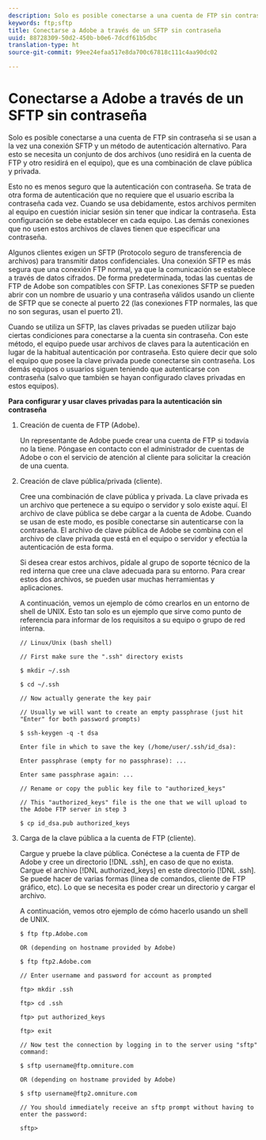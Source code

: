 ```yaml
---
description: Solo es posible conectarse a una cuenta de FTP sin contraseña si se usan a la vez una conexión SFTP y un método de autenticación alternativo. Para esto se necesita un conjunto de dos archivos (uno residirá en la cuenta de FTP y otro residirá en el equipo), que es una combinación de clave pública y privada.
keywords: ftp;sftp
title: Conectarse a Adobe a través de un SFTP sin contraseña
uuid: 88728309-50d2-450b-b0e6-7dcdf61b5dbc
translation-type: ht
source-git-commit: 99ee24efaa517e8da700c67818c111c4aa90dc02

---
```



# Conectarse a Adobe a través de un SFTP sin contraseña

Solo es posible conectarse a una cuenta de FTP sin contraseña si se usan a la vez una conexión SFTP y un método de autenticación alternativo. Para esto se necesita un conjunto de dos archivos (uno residirá en la cuenta de FTP y otro residirá en el equipo), que es una combinación de clave pública y privada.

Esto no es menos seguro que la autenticación con contraseña. Se trata de otra forma de autenticación que no requiere que el usuario escriba la contraseña cada vez. Cuando se usa debidamente, estos archivos permiten al equipo en cuestión iniciar sesión sin tener que indicar la contraseña. Esta configuración se debe establecer en cada equipo. Las demás conexiones que no usen estos archivos de claves tienen que especificar una contraseña.

Algunos clientes exigen un SFTP (Protocolo seguro de transferencia de archivos) para transmitir datos confidenciales. Una conexión SFTP es más segura que una conexión FTP normal, ya que la comunicación se establece a través de datos cifrados. De forma predeterminada, todas las cuentas de FTP de Adobe son compatibles con SFTP. Las conexiones SFTP se pueden abrir con un nombre de usuario y una contraseña válidos usando un cliente de SFTP que se conecte al puerto 22 (las conexiones FTP normales, las que no son seguras, usan el puerto 21).

Cuando se utiliza un SFTP, las claves privadas se pueden utilizar bajo ciertas condiciones para conectarse a la cuenta sin contraseña. Con este método, el equipo puede usar archivos de claves para la autenticación en lugar de la habitual autenticación por contraseña. Esto quiere decir que solo el equipo que posee la clave privada puede conectarse sin contraseña. Los demás equipos o usuarios siguen teniendo que autenticarse con contraseña (salvo que también se hayan configurado claves privadas en estos equipos).

**Para configurar y usar claves privadas para la autenticación sin contraseña**

1. Creación de cuenta de FTP (Adobe).

   Un representante de Adobe puede crear una cuenta de FTP si todavía no la tiene. Póngase en contacto con el administrador de cuentas de Adobe o con el servicio de atención al cliente para solicitar la creación de una cuenta.
1. Creación de clave pública/privada (cliente).

   Cree una combinación de clave pública y privada. La clave privada es un archivo que pertenece a su equipo o servidor y solo existe aquí. El archivo de clave pública se debe cargar a la cuenta de Adobe. Cuando se usan de este modo, es posible conectarse sin autenticarse con la contraseña. El archivo de clave pública de Adobe se combina con el archivo de clave privada que está en el equipo o servidor y efectúa la autenticación de esta forma.

   Si desea crear estos archivos, pídale al grupo de soporte técnico de la red interna que cree una clave adecuada para su entorno. Para crear estos dos archivos, se pueden usar muchas herramientas y aplicaciones.

   A continuación, vemos un ejemplo de cómo crearlos en un entorno de shell de UNIX. Esto tan solo es un ejemplo que sirve como punto de referencia para informar de los requisitos a su equipo o grupo de red interna.

   ```
   // Linux/Unix (bash shell)
   
   // First make sure the ".ssh" directory exists
   
   $ mkdir ~/.ssh
   
   $ cd ~/.ssh
   
   // Now actually generate the key pair
   
   // Usually we will want to create an empty passphrase (just hit "Enter" for both password prompts)
   
   $ ssh-keygen -q -t dsa
   
   Enter file in which to save the key (/home/user/.ssh/id_dsa):
   
   Enter passphrase (empty for no passphrase): ...
   
   Enter same passphrase again: ...
   
   // Rename or copy the public key file to "authorized_keys"
   
   // This "authorized_keys" file is the one that we will upload to the Adobe FTP server in step 3
   
   $ cp id_dsa.pub authorized_keys 
   ```

1. Carga de la clave pública a la cuenta de FTP (cliente).

   Cargue y pruebe la clave pública. Conéctese a la cuenta de FTP de Adobe y cree un directorio [!DNL .ssh], en caso de que no exista. Cargue el archivo [!DNL authorized_keys] en este directorio [!DNL .ssh]. Se puede hacer de varias formas (línea de comandos, cliente de FTP gráfico, etc). Lo que se necesita es poder crear un directorio y cargar el archivo.

   A continuación, vemos otro ejemplo de cómo hacerlo usando un shell de UNIX.

   ```
   $ ftp ftp.Adobe.com
   
   OR (depending on hostname provided by Adobe)
   
   $ ftp ftp2.Adobe.com
   
   // Enter username and password for account as prompted
   
   ftp> mkdir .ssh
   
   ftp> cd .ssh
   
   ftp> put authorized_keys
   
   ftp> exit
   
   // Now test the connection by logging in to the server using "sftp" command:
   
   $ sftp username@ftp.omniture.com
   
   OR (depending on hostname provided by Adobe)
   
   $ sftp username@ftp2.omniture.com
   
   // You should immediately receive an sftp prompt without having to enter the password:
   
   sftp>
   ```

